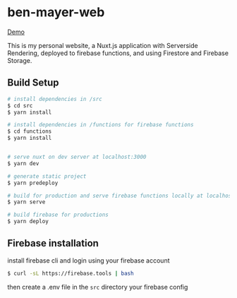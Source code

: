 # ben-mayer-web

[Demo](https://ben-mayer-web.web.app/)

This is my personal website, a Nuxt.js application with Serverside Rendering, deployed to firebase functions, and using Firestore and Firebase Storage.

## Build Setup

``` bash
# install dependencies in /src 
$ cd src 
$ yarn install

# install dependencies in /functions for firebase functions 
$ cd functions 
$ yarn install


# serve nuxt on dev server at localhost:3000
$ yarn dev 

# generate static project
$ yarn predeploy

# build for production and serve firebase functions locally at localhost:5000
$ yarn serve

# build firebase for productions
$ yarn deploy


```

## Firebase installation

install firebase cli and login using your firebase account

``` bash 
$ curl -sL https://firebase.tools | bash

```
then create a .env file in the `src` directory your firebase config

